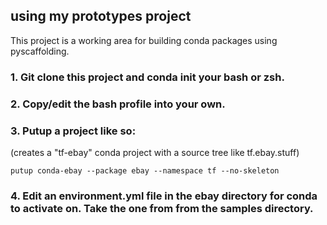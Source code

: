 ## using my prototypes project
This project is a working area for building conda packages using pyscaffolding.

### 1. Git clone this project and conda init your bash or zsh.
### 2. Copy/edit the bash profile into your own.
### 3. Putup a project like so: 
(creates a "tf-ebay" conda project with a source tree like tf.ebay.stuff)
```shell script
putup conda-ebay --package ebay --namespace tf --no-skeleton
```
### 4. Edit an environment.yml file in the ebay directory for conda to activate on. Take the one from from the samples directory. 
